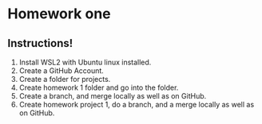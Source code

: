 # Homework one
## Instructions!
1. Install WSL2 with Ubuntu linux installed.
2. Create a GitHub Account.
3. Create a folder for projects.
4. Create homework 1 folder and go into the folder.
5. Create a branch, and merge locally as well as on GitHub.
6. Create homework project 1, do a branch, and a merge locally as well as on GitHub.
